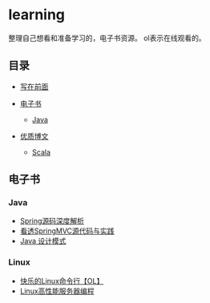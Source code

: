 # learning
整理自己想看和准备学习的，电子书资源。
ol表示在线观看的。

## 目录

- [写在前面](#写在前面)

- [电子书](#电子书)
    + [Java](#java)
    
- [优质博文](#优质博文)
    + [Scala](#scala)


## 电子书

### Java

+ [Spring源码深度解析](Java/Spring源码深度解析.pdf)
+ [看透SpringMVC源代码与实践](Java/看透springMvc源代码分析与实践.pdf) 
+ [Java 设计模式](Java/设计模式(中文版).pdf)

### Linux

+ [快乐的Linux命令行【OL】](http://billie66.github.io/TLCL/index.html)
+ [Linux高性能服务器编程](liunx/Linux高性能服务器编程.pdf)